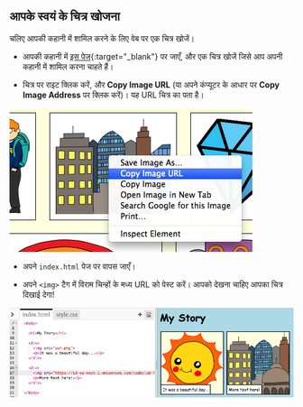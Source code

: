 ## आपके स्वयं के चित्र खोजना

चलिए आपकी कहानी में शामिल करने के लिए वेब पर एक चित्र खोजें।

+ आपकी कहानी में [इस पेज](http://jumpto.cc/html-images){:target="_blank"} पर जाएँ, और एक चित्र खोजें जिसे आप अपनी कहानी में शामिल करना चाहते हैं।

+ चित्र पर राइट क्लिक करें, और **Copy Image URL** (या अपने कंप्यूटर के आधार पर **Copy Image Address** पर क्लिक करें)। यह URL चित्र का पता है।

![screenshot](images/story-url.png)

+ अपने `index.html` पेज पर वापस जाएँ।

+ अपने `<img>` टैग में विराम चिन्हों के मध्य URL को पेस्ट करें। आपको देखना चाहिए आपका चित्र दिखाई देगा!

![screenshot](images/story-image.png)
